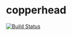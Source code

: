 copperhead
===========

[![Build Status](https://travis-ci.org/luketighe/copperhead.svg?branch=master)](https://travis-ci.org/luketighe/copperhead)
